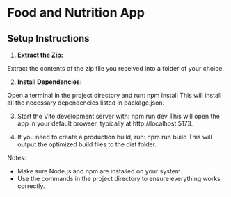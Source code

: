 # Food and Nutrition App

## Setup Instructions

1. **Extract the Zip:**

 Extract the contents of the zip file you received into a folder of your choice.

2. **Install Dependencies:**

 Open a terminal in the project directory and run:
   npm install
   This will install all the necessary dependencies listed in package.json.

3. Start the Vite development server with:
   npm run dev
   This will open the app in your default browser, typically at http://localhost:5173.

4. If you need to create a production build, run:
   npm run build
   This will output the optimized build files to the dist folder.

Notes:
- Make sure Node.js and npm are installed on your system.
- Use the commands in the project directory to ensure everything works correctly.
